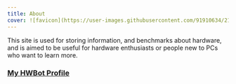 ```yaml
---
title: About
cover: ![favicon](https://user-images.githubusercontent.com/91910634/211095593-bf8f8624-e414-4f10-8465-7ee027cb28a2.png)
---
```


This site is used for storing information, and benchmarks about hardware, and is aimed to be useful for hardware enthusiasts or people new to PCs who want to learn more.

### [My HWBot Profile](https://hwbot.org/user/ozone_3950/)
